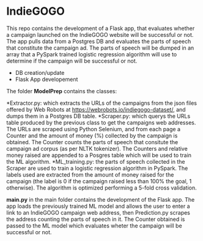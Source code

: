 # IndieGOGO
This repo contains the development of a Flask app, that evaluates whether a campaign launched on the IndieGOGO website will be successful or not.
The app pulls data from a Postgres DB and evaluates the parts of speech that constitute the campaign ad. The parts of speech will be dumped in an array 
that a PySpark trained logistic regression algorithm will use to determine if the campaign will be successful or not.

* DB creation/update
* Flask App developement

The folder **ModelPrep** contains the classes:

*Extractor.py: which extracts the URLs of the campaigns from the json files offered by Web Robots at https://webrobots.io/indiegogo-dataset/,
and dumps them in a Postgres DB table.
*Scraper.py: which querys the URLs table produced by the previous class to get the campaigns web addresses. The URLs are scraped using Python
Selenium, and from each page a Counter and the amount of money (%) collected by the campaign is obtained. The Counter counts the parts of speech that 
consitute the campaign ad corpus (as per NLTK tokenizer).
The Counters and relative money raised are appended to a Posgres table which will be used to train the ML algorithm.
*ML_training.py: the parts of speech collected in the Scraper are used to train a logistic regression algorithm in PySpark.
The labels used are extracted from the amount of money raised for the campaign (the label is 0 if the campaign raised less than 100% the goal, 
1 otherwise). The algorithm is optimized performing a 5-fold cross validation.

**main.py** in the main folder contains the development of the Flask app. The app loads the previously trained ML model and allows the user to enter a link to an IndieGOGO campaign web address,
then Prediction.py scrapes the address counting the parts of speech in it. The Counter obtained is passed to the ML model which evaluates wheter the campaign will be successful or not.
